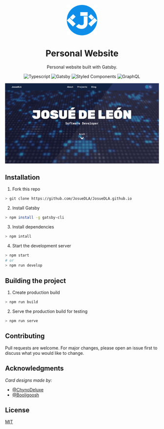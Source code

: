 <p align="center">
  <img alt="Logo" src="https://github.com/JosueDLA/JosueDLA.github.io/blob/37c012742f3aa026e839bb34ffbf2919bfe5558d/src/images/Logo.png" width="100" />
</p>

<h1 align="center">
  Personal Website
</h1>

<p align="center">
    Personal website built with Gatsby.
</p>

<p align="center">
    <img alt="Typescript" src="https://img.shields.io/badge/TypeScript-007ACC?style=for-the-badge&logo=typescript&logoColor=white" /> 
    <img alt="Gatsby" src="https://img.shields.io/badge/Gatsby-663399?style=for-the-badge&logo=gatsby&logoColor=white" />
    <img alt="Styled Components" src="https://img.shields.io/badge/styled--components-DB7093?style=for-the-badge&logo=styled-components&logoColor=white" />
    <img alt="GraphQL" src="https://img.shields.io/badge/-GraphQL-E10098?style=for-the-badge&logo=graphql"/>
</p>

<div align="center">
    <img alt=="Portfolio Screenshot" src="static/home.png" />
</div>

## Installation

1. Fork this repo

```bash
> git clone https://github.com/JosueDLA/JosueDLA.github.io
```

2. Install Gatsby

```bash
> npm install -g gatsby-cli
```

3. Install dependencies

```bash
> npm intall
```

4. Start the development server

```bash
> npm start
# or
> npm run develop
```

## Building the project

1. Create production build

```bash
> npm run build
```

2. Serve the production build for testing

```bash
> npm run serve
```

## Contributing

Pull requests are welcome. For major changes, please open an issue first to discuss what you would like to change.

## Acknowledgments

_Card designs made by:_

- [@ChynoDeluxe](https://codepen.io/ChynoDeluxe/pen/bdXeqQ)
- [@Booligoosh](https://codepen.io/Booligoosh/pen/mKPpQp)

## License

[MIT](/LICENSE)
